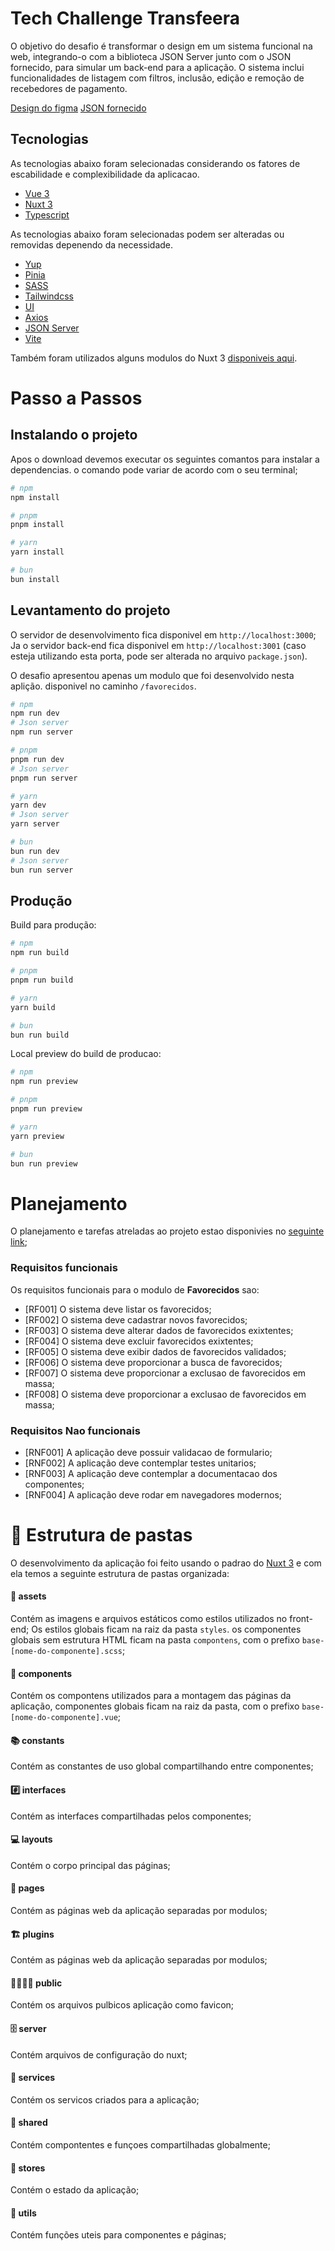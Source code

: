 # Tech Challenge Transfeera

O objetivo do desafio é transformar o design em um sistema funcional na web, integrando-o com a biblioteca JSON Server junto com o JSON fornecido, para simular um back-end para a aplicação. O sistema inclui funcionalidades de listagem com filtros, inclusão, edição e remoção de recebedores de pagamento.

[Design do figma]('https://www.figma.com/proto/8zSuDeDe8yI9zxP2mVKZnp/Teste-%7C-Dev?page-id=0%3A1&node-id=0-86&viewport=560%2C387%2C0.21&scaling=min-zoom&starting-point-node-id=0%3A86&t=RoxfOIyyIU4G1Duv-1')
[JSON fornecido]('https://drive.google.com/file/d/1-bsv_MowRHo00XYn_qLc5-f2S7mItIlt/view?usp=drive_link')

## Tecnologias
As tecnologias abaixo foram selecionadas considerando os fatores de escabilidade e complexibilidade da aplicacao.

- [Vue 3](https://vuejs.org/guide/introduction.html)
- [Nuxt 3](https://nuxt.com/docs/getting-started/introduction)
- [Typescript](https://www.typescriptlang.org/docs/)


As tecnologias abaixo foram selecionadas podem ser alteradas ou removidas depenendo da necessidade.
- [Yup](https://github.com/jquense/yup)
- [Pinia](https://pinia.vuejs.org/ssr/nuxt.html)
- [SASS](https://sass-lang.com/guide/)
- [Tailwindcss](https://tailwindcss.com/docs/installation)
- [UI](https://ui.nuxt.com/getting-started)
- [Axios](https://axios-http.com/ptbr/docs/intro)
- [JSON Server](https://www.npmjs.com/package/json-server#getting-started)
- [Vite](https://vitejs.dev/guide/)

Também foram utilizados alguns modulos do Nuxt 3 [disponiveis aqui](https://nuxt.com/modules).

# Passo a Passos

## Instalando o projeto
Apos o download devemos executar os seguintes comantos para instalar a dependencias. o comando pode variar de acordo com o seu terminal;

```bash
# npm
npm install

# pnpm
pnpm install

# yarn
yarn install

# bun
bun install
```

## Levantamento do projeto

O servidor de desenvolvimento fica disponivel em `http://localhost:3000`;
Ja o servidor back-end fica disponivel em `http://localhost:3001` (caso esteja utilizando esta porta, pode ser alterada no arquivo `package.json`).

O desafio apresentou apenas um modulo que foi desenvolvido nesta aplição. disponivel no caminho `/favorecidos`.

```bash
# npm
npm run dev
# Json server
npm run server

# pnpm
pnpm run dev
# Json server
pnpm run server

# yarn
yarn dev
# Json server
yarn server

# bun
bun run dev
# Json server
bun run server
```

## Produção

Build para produção:

```bash
# npm
npm run build

# pnpm
pnpm run build

# yarn
yarn build

# bun
bun run build
```

Local preview do build de producao:

```bash
# npm
npm run preview

# pnpm
pnpm run preview

# yarn
yarn preview

# bun
bun run preview
```

# Planejamento
O planejamento e tarefas atreladas ao projeto estao disponivies no [seguinte link](https://github.com/users/thaua97/projects/1/views/6);


### Requisitos funcionais
Os requisitos funcionais para o modulo de **Favorecidos** sao:
- [RF001] O sistema deve listar os favorecidos;
- [RF002] O sistema deve cadastrar novos favorecidos;
- [RF003] O sistema deve alterar dados de favorecidos exixtentes;
- [RF004] O sistema deve excluir favorecidos exixtentes;
- [RF005] O sistema deve exibir dados de favorecidos validados;
- [RF006] O sistema deve proporcionar a busca de favorecidos;
- [RF007] O sistema deve proporcionar a exclusao de favorecidos em massa;
- [RF008] O sistema deve proporcionar a exclusao de favorecidos em massa;

### Requisitos Nao funcionais
- [RNF001] A aplicação deve possuir validacao de formulario;
- [RNF002] A aplicação deve contemplar testes unitarios;
- [RNF003] A aplicação deve contemplar a documentacao dos componentes;
- [RNF004] A aplicação deve rodar em navegadores modernos;

# 📁 Estrutura de pastas
O desenvolvimento da aplicação foi feito usando o padrao do [Nuxt 3](https://nuxt.com/docs/guide/directory-structure/app) e com ela temos a seguinte estrutura de pastas organizada:
#### 🎨 assets
Contém as imagens e arquivos estáticos como estilos utilizados no front-end; Os estilos globais ficam na raiz da pasta `styles`. os componentes globais sem estrutura HTML ficam na pasta `compontens`, com o prefixo `base-[nome-do-componente].scss`;
#### 🧱 components
Contém os compontens utilizados para a montagem das páginas da aplicação, componentes globais ficam na raiz da pasta, com o prefixo `base-[nome-do-componente].vue`;
#### 📚 constants
Contém as constantes de uso global compartilhando entre componentes;
#### #️⃣ interfaces
Contém as interfaces compartilhadas pelos componentes;
#### 💻 layouts
Contém o corpo principal das páginas;
#### 📃 pages
Contém as páginas web da aplicação separadas por modulos;
#### 🏗 plugins
Contém as páginas web da aplicação separadas por modulos;
#### 👨‍👩‍👧‍👦 public
Contém os arquivos pulbicos aplicação como favicon;
#### 🗄 server
Contém arquivos de configuração do nuxt;
#### 🦺 services
Contém os servicos criados para a aplicação;
#### 🔁 shared
Contém compontentes e funçoes compartilhadas globalmente;
#### 🏪 stores
Contém o estado da aplicação;
#### 🔧 utils
Contém funções uteis para componentes e páginas;